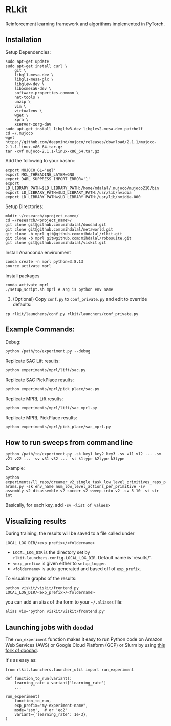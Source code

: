 # RLkit
Reinforcement learning framework and algorithms implemented in PyTorch.

## Installation

Setup Dependencies:
```
sudo apt-get update
sudo apt-get install curl \
    git \
    libgl1-mesa-dev \
    libgl1-mesa-glx \
    libglew-dev \
    libosmesa6-dev \
    software-properties-common \
    net-tools \
    unzip \
    vim \
    virtualenv \
    wget \
    xpra \
    xserver-xorg-dev
sudo apt-get install libglfw3-dev libgles2-mesa-dev patchelf
cd ~/.mujoco
wget https://github.com/deepmind/mujoco/releases/download/2.1.1/mujoco-2.1.1-linux-x86_64.tar.gz
tar -xvf mujoco-2.1.1-linux-x86_64.tar.gz
```

Add the following to your bashrc:
```
export MUJOCO_GL='egl'
export MKL_THREADING_LAYER=GNU
export D4RL_SUPPRESS_IMPORT_ERROR='1'
export LD_LIBRARY_PATH=$LD_LIBRARY_PATH:/home/mdalal/.mujoco/mujoco210/bin
export LD_LIBRARY_PATH=$LD_LIBRARY_PATH:/usr/lib/nvidia
export LD_LIBRARY_PATH=$LD_LIBRARY_PATH:/usr/lib/nvidia-000
```

Setup Directories:
```
mkdir ~/research/<project_name>/
cd ~/research/<project_name>/
git clone git@github.com:mihdalal/doodad.git
git clone git@github.com:mihdalal/metaworld.git
git clone -b mprl git@github.com:mihdalal/rlkit.git
git clone -b mprl git@github.com:mihdalal/robosuite.git
git clone git@github.com:mihdalal/viskit.git
```

Install Ananconda environment
```
conda create -n mprl python=3.8.13
source activate mprl
```

Install packages
```
conda activate mprl
./setup_script.sh mprl # arg is python env name
```

3. (Optional) Copy `conf.py` to `conf_private.py` and edit to override defaults:
```
cp rlkit/launchers/conf.py rlkit/launchers/conf_private.py
```

## Example Commands:
Debug:

`python /path/to/experiment.py --debug`

Replicate SAC Lift results:
```
python experiments/mprl/lift/sac.py
```
Replicate SAC PickPlace results:
```
python experiments/mprl/pick_place/sac.py
```

Replicate MPRL Lift results:
```
python experiments/mprl/lift/sac_mprl.py
```

Replicate MPRL PickPlace results:
```
python experiments/mprl/pick_place/sac_mprl.py
```

## How to run sweeps from command line
`python /path/to/experiment.py -sk key1 key2 key3 -sv v11 v12 ... -sv v21 v22 ... -sv v31 v32 ... -st k1type k2type k3type`

Example:

`python experiments/ll_raps/dreamer_v2_single_task_low_level_primitives_raps_params.py -sk env_name num_low_level_actions_per_primitive -sv assembly-v2 disassemble-v2 soccer-v2 sweep-into-v2 -sv 5 10 -st str int`

Basically, for each key, add `-sv <list of values>`

## Visualizing results
During training, the results will be saved to a file called under
```
LOCAL_LOG_DIR/<exp_prefix>/<foldername>
```
 - `LOCAL_LOG_DIR` is the directory set by `rlkit.launchers.config.LOCAL_LOG_DIR`. Default name is 'results/'.
 - `<exp_prefix>` is given either to `setup_logger`.
 - `<foldername>` is auto-generated and based off of `exp_prefix`.

To visualize graphs of the results:
```
python viskit/viskit/frontend.py LOCAL_LOG_DIR/<exp_prefix>/<foldername>
```

you can add an alias of the form to your `~/.aliases` file:
```
alias vis='python viskit/viskit/frontend.py'
```

## Launching jobs with `doodad`
The `run_experiment` function makes it easy to run Python code on Amazon Web Services (AWS) or Google Cloud Platform (GCP) or Slurm by using
[this fork of doodad](git@github.com:mihdalal/doodad.git).

It's as easy as:
```
from rlkit.launchers.launcher_util import run_experiment

def function_to_run(variant):
    learning_rate = variant['learning_rate']
    ...

run_experiment(
    function_to_run,
    exp_prefix="my-experiment-name",
    mode='ssm',  # or 'ec2'
    variant={'learning_rate': 1e-3},
)
